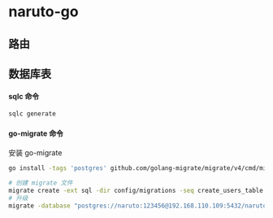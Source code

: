 # naruto-go 

## 路由

## 数据库表

#### sqlc 命令

```bash
sqlc generate
```

#### go-migrate 命令

安装 go-migrate
```bash
go install -tags 'postgres' github.com/golang-migrate/migrate/v4/cmd/migrate@latest
```

```bash
# 创建 migrate 文件
migrate create -ext sql -dir config/migrations -seq create_users_table
# 升级
migrate -database "postgres://naruto:123456@192.168.110.109:5432/naruto_dev?sslmode=disable" -source "file://$(pwd)/config/migrations" up

```



